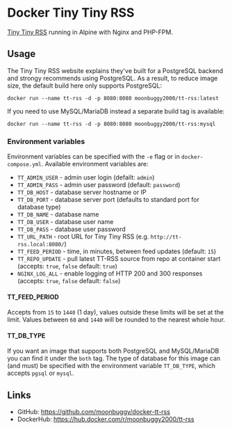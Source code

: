 # Docker Tiny Tiny RSS

[Tiny Tiny RSS](https://tt-rss.org/) running in Alpine with Nginx and PHP-FPM.

## Usage

The Tiny Tiny RSS website explains they've built for a PostgreSQL backend and strongy recommends using PostgreSQL. As a result, to reduce image size, the default build here only supports PostgreSQL:

```
docker run --name tt-rss -d -p 8080:8080 moonbuggy2000/tt-rss:latest
```

If you need to use MySQL/MariaDB instead a separate build tag is available:

```
docker run --name tt-rss -d -p 8080:8080 moonbuggy2000/tt-rss:mysql
```

### Environment variables

Environment variables can be specified with the `-e` flag or in `docker-compose.yml`. Available environment variables are:

* ``TT_ADMIN_USER``  - admin user login (defailt: `admin`)
* ``TT_ADMIN_PASS``  - admin user password (default: `password`)
* ``TT_DB_HOST``     - database server hostname or IP
* ``TT_DB_PORT``     - database server port (defaults to standard port for database type)
* ``TT_DB_NAME``     - database name
* ``TT_DB_USER``     - database user name
* ``TT_DB_PASS``     - database user password
* ``TT_URL_PATH``    - root URL for Tiny Tiny RSS (e.g. `http://tt-rss.local:8080/`)
* ``TT_FEED_PERIOD`` - time, in minutes, between feed updates (default: `15`)
* ``TT_REPO_UPDATE`` - pull latest TT-RSS source from repo at container start (accepts: `true`, `false` default: `true`)
* ``NGINX_LOG_ALL``  - enable logging of HTTP 200 and 300 responses (accepts: `true`, `false` default: `false`)

#### TT_FEED_PERIOD

Accepts from `15` to `1440` (1 day), values outside these limits will be set at the limit. Values between `60` and `1440` will be rounded to the nearest whole hour.

#### TT_DB_TYPE

If you want an image that supports both PostgreSQL and MySQL/MariaDB you can find it under the `both` tag. The type of database for this image can (and must) be specified with the environment variable `TT_DB_TYPE`, which accepts `pgsql` or `mysql`.

## Links

* GitHub: https://github.com/moonbuggy/docker-tt-rss
* DockerHub: https://hub.docker.com/r/moonbuggy2000/tt-rss

